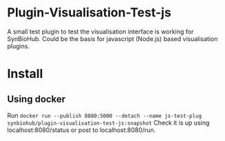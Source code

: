 # Plugin-Visualisation-Test-js
A small test plugin to test the visualisation interface is working for SynBioHub. Could be the basis for javascript (Node.js) based visualisation plugins.

# Install
## Using docker
Run `docker run --publish 8080:5000 --detach --name js-test-plug synbiohub/plugin-visualisation-test-js:snapshot`
Check it is up using localhost:8080/status or post to localhost:8080/run.
